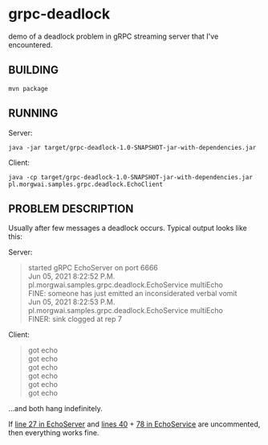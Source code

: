 # grpc-deadlock

demo of a deadlock problem in gRPC streaming server that I've encountered.


## BUILDING
```
mvn package
```

## RUNNING

Server:

```
java -jar target/grpc-deadlock-1.0-SNAPSHOT-jar-with-dependencies.jar
```

Client:

```
java -cp target/grpc-deadlock-1.0-SNAPSHOT-jar-with-dependencies.jar pl.morgwai.samples.grpc.deadlock.EchoClient
```

## PROBLEM DESCRIPTION

Usually after few messages a deadlock occurs. Typical output looks like this:

Server:

> started gRPC EchoServer on port 6666  
> Jun 05, 2021 8:22:52 P.M. pl.morgwai.samples.grpc.deadlock.EchoService multiEcho  
> FINE: someone has just emitted an inconsiderated verbal vomit  
> Jun 05, 2021 8:22:53 P.M. pl.morgwai.samples.grpc.deadlock.EchoService multiEcho  
> FINER: sink clogged at rep 7  

Client:

> got echo  
> got echo  
> got echo  
> got echo  
> got echo  
> got echo  

...and both hang indefinitely.

If [line 27 in EchoServer](src/main/java/pl/morgwai/samples/grpc/deadlock/EchoServer.java#L27) and [lines 40](src/main/java/pl/morgwai/samples/grpc/deadlock/EchoService.java#L40) + [78 in EchoService](src/main/java/pl/morgwai/samples/grpc/deadlock/EchoService.java#L78) are uncommented, then everything works fine.
